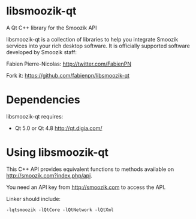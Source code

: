 libsmoozik-qt
=============

A Qt C++ library for the Smoozik API

libsmoozik-qt is a collection of libraries to help you integrate Smoozik services
into your rich desktop software. It is officially supported software developed
by Smoozik staff:

Fabien Pierre-Nicolas: http://twitter.com/FabienPN

Fork it: https://github.com/fabienpn/libsmoozik-qt

# Dependencies

libsmoozik-qt requires:

* Qt 5.0 or Qt 4.8 http://qt.digia.com/

# Using libsmoozik-qt

This C++ API provides equivalent functions to methods available on http://smoozik.com?index.php/api.

You need an API key from http://smoozik.com to access the API.

Linker should include:

    -lqtsmoozik -lQtCore -lQtNetwork -lQtXml

